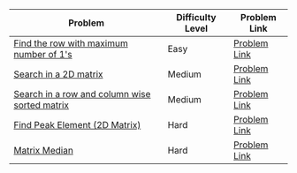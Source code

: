 
| Problem                                                   | Difficulty Level | Problem Link                                               |
|-----------------------------------------------------------|------------------|------------------------------------------------------------|
| [Find the row with maximum number of 1's](https://www.geeksforgeeks.org/find-the-row-with-maximum-number-of-1s/) | Easy             | [Problem Link](https://practice.geeksforgeeks.org/problems/row-with-max-1s0023/1)               |
| [Search in a 2D matrix](https://www.geeksforgeeks.org/search-in-a-row-wise-and-column-wise-sorted-2d-array/) | Medium           | [Problem Link](https://practice.geeksforgeeks.org/problems/search-in-a-matrix-1587115621/1)     |
| [Search in a row and column wise sorted matrix](https://www.geeksforgeeks.org/search-in-row-wise-and-column-wise-sorted-matrix/) | Medium           | [Problem Link](https://practice.geeksforgeeks.org/problems/search-in-a-matrix-1728441/1)        |
| [Find Peak Element (2D Matrix)](https://www.geeksforgeeks.org/find-a-peak-element-in-a-2d-array/) | Hard             | [Problem Link](https://practice.geeksforgeeks.org/problems/find-peak-element-2d/1)              |
| [Matrix Median](https://www.geeksforgeeks.org/find-median-row-wise-sorted-matrix/) | Hard             | [Problem Link](https://practice.geeksforgeeks.org/problems/median-in-a-row-wise-sorted-matrix1527/1) |
